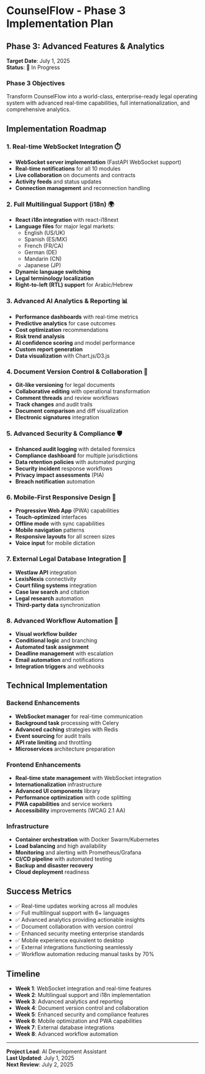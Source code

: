 # CounselFlow - Phase 3 Implementation Plan

## Phase 3: Advanced Features & Analytics
**Target Date**: July 1, 2025  
**Status**: 🚧 In Progress  

### Phase 3 Objectives
Transform CounselFlow into a world-class, enterprise-ready legal operating system with advanced real-time capabilities, full internationalization, and comprehensive analytics.

## Implementation Roadmap

### 1. Real-time WebSocket Integration ⏱️
- **WebSocket server implementation** (FastAPI WebSocket support)
- **Real-time notifications** for all 10 modules
- **Live collaboration** on documents and contracts
- **Activity feeds** and status updates
- **Connection management** and reconnection handling

### 2. Full Multilingual Support (i18n) 🌍
- **React i18n integration** with react-i18next
- **Language files** for major legal markets:
  - English (US/UK)
  - Spanish (ES/MX)
  - French (FR/CA)
  - German (DE)
  - Mandarin (CN)
  - Japanese (JP)
- **Dynamic language switching**
- **Legal terminology localization**
- **Right-to-left (RTL) support** for Arabic/Hebrew

### 3. Advanced AI Analytics & Reporting 📊
- **Performance dashboards** with real-time metrics
- **Predictive analytics** for case outcomes
- **Cost optimization** recommendations
- **Risk trend analysis**
- **AI confidence scoring** and model performance
- **Custom report generation**
- **Data visualization** with Chart.js/D3.js

### 4. Document Version Control & Collaboration 📝
- **Git-like versioning** for legal documents
- **Collaborative editing** with operational transformation
- **Comment threads** and review workflows
- **Track changes** and audit trails
- **Document comparison** and diff visualization
- **Electronic signatures** integration

### 5. Advanced Security & Compliance 🛡️
- **Enhanced audit logging** with detailed forensics
- **Compliance dashboard** for multiple jurisdictions
- **Data retention policies** with automated purging
- **Security incident** response workflows
- **Privacy impact assessments** (PIA)
- **Breach notification** automation

### 6. Mobile-First Responsive Design 📱
- **Progressive Web App** (PWA) capabilities
- **Touch-optimized** interfaces
- **Offline mode** with sync capabilities
- **Mobile navigation** patterns
- **Responsive layouts** for all screen sizes
- **Voice input** for mobile dictation

### 7. External Legal Database Integration 🔗
- **Westlaw API** integration
- **LexisNexis** connectivity
- **Court filing systems** integration
- **Case law search** and citation
- **Legal research** automation
- **Third-party data** synchronization

### 8. Advanced Workflow Automation 🤖
- **Visual workflow builder**
- **Conditional logic** and branching
- **Automated task assignment**
- **Deadline management** with escalation
- **Email automation** and notifications
- **Integration triggers** and webhooks

## Technical Implementation

### Backend Enhancements
- **WebSocket manager** for real-time communication
- **Background task** processing with Celery
- **Advanced caching** strategies with Redis
- **Event sourcing** for audit trails
- **API rate limiting** and throttling
- **Microservices** architecture preparation

### Frontend Enhancements
- **Real-time state management** with WebSocket integration
- **Internationalization** infrastructure
- **Advanced UI components** library
- **Performance optimization** with code splitting
- **PWA capabilities** and service workers
- **Accessibility** improvements (WCAG 2.1 AA)

### Infrastructure
- **Container orchestration** with Docker Swarm/Kubernetes
- **Load balancing** and high availability
- **Monitoring** and alerting with Prometheus/Grafana
- **CI/CD pipeline** with automated testing
- **Backup and disaster recovery**
- **Cloud deployment** readiness

## Success Metrics
- ✅ Real-time updates working across all modules
- ✅ Full multilingual support with 6+ languages
- ✅ Advanced analytics providing actionable insights
- ✅ Document collaboration with version control
- ✅ Enhanced security meeting enterprise standards
- ✅ Mobile experience equivalent to desktop
- ✅ External integrations functioning seamlessly
- ✅ Workflow automation reducing manual tasks by 70%

## Timeline
- **Week 1**: WebSocket integration and real-time features
- **Week 2**: Multilingual support and i18n implementation
- **Week 3**: Advanced analytics and reporting
- **Week 4**: Document version control and collaboration
- **Week 5**: Enhanced security and compliance features
- **Week 6**: Mobile optimization and PWA capabilities
- **Week 7**: External database integrations
- **Week 8**: Advanced workflow automation

---
**Project Lead**: AI Development Assistant  
**Last Updated**: July 1, 2025  
**Next Review**: July 2, 2025
